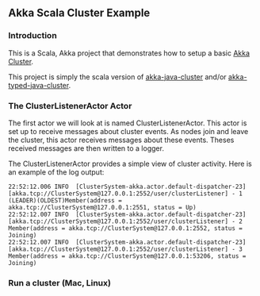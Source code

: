 ## Akka Scala Cluster Example

### Introduction
This is a Scala, Akka project that demonstrates how to setup a basic [Akka Cluster](https://doc.akka.io/docs/akka/current/index-cluster.html).

This project is simply the scala version of [akka-java-cluster](https://github.com/mckeeh3/akka-java-cluster) and/or [akka-typed-java-cluster](https://github.com/mckeeh3/akka-typed-java-cluster).


### The ClusterListenerActor Actor
The first actor we will look at is named ClusterListenerActor. This actor is set up to receive messages about cluster events. 
As nodes join and leave the cluster, this actor receives messages about these events. 
Theses received messages are then written to a logger.

The ClusterListenerActor provides a simple view of cluster activity. Here is an example of the log output:
```
22:52:12.006 INFO  [ClusterSystem-akka.actor.default-dispatcher-23] [akka.tcp://ClusterSystem@127.0.0.1:2552/user/clusterListener] - 1 (LEADER)(OLDEST)Member(address = akka.tcp://ClusterSystem@127.0.0.1:2551, status = Up)
22:52:12.007 INFO  [ClusterSystem-akka.actor.default-dispatcher-23] [akka.tcp://ClusterSystem@127.0.0.1:2552/user/clusterListener] - 2 Member(address = akka.tcp://ClusterSystem@127.0.0.1:2552, status = Joining)
22:52:12.007 INFO  [ClusterSystem-akka.actor.default-dispatcher-23] [akka.tcp://ClusterSystem@127.0.0.1:2552/user/clusterListener] - 3 Member(address = akka.tcp://ClusterSystem@127.0.0.1:53206, status = Joining)
```

### Run a cluster (Mac, Linux)

